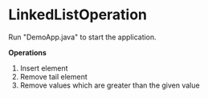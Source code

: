 # LinkedListOperation

Run "DemoApp.java" to start the application.

**Operations**
1. Insert element  
2. Remove tail element  
3. Remove values which are greater than the given value  
